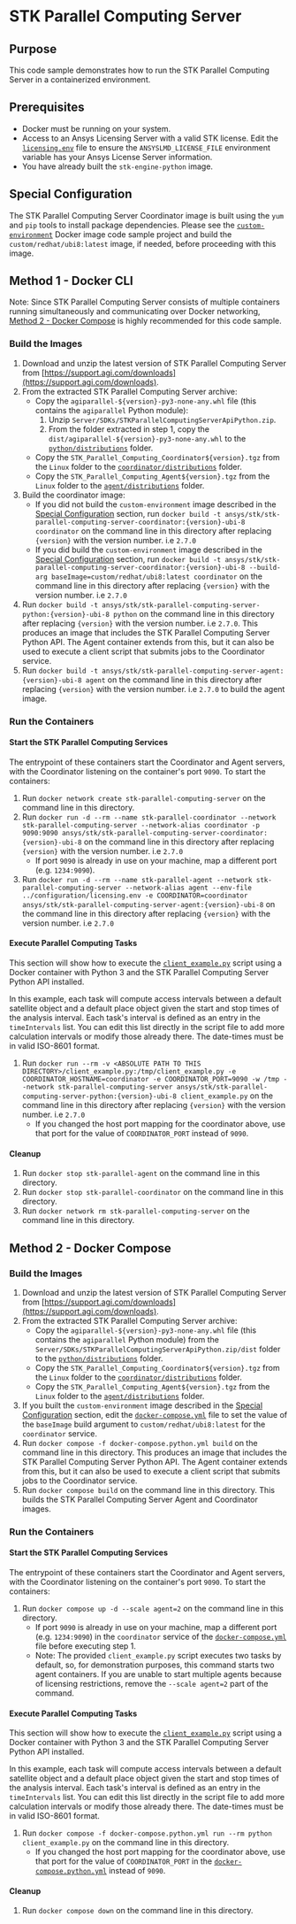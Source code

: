 # STK Parallel Computing Server

## Purpose

This code sample demonstrates how to run the STK Parallel Computing Server in a containerized environment.

## Prerequisites

* Docker must be running on your system.
* Access to an Ansys Licensing Server with a valid STK license.  Edit the [`licensing.env`](../configuration/licensing.env) file to ensure the `ANSYSLMD_LICENSE_FILE` environment variable has your Ansys License Server information.
* You have already built the `stk-engine-python` image.

## Special Configuration

The STK Parallel Computing Server Coordinator image is built using the `yum` and `pip` tools to install package dependencies. Please see the [`custom-environment`](../custom-environment/README.md) Docker image code sample project and build the `custom/redhat/ubi8:latest` image, if needed, before proceeding with this image.

## Method 1 - Docker CLI

Note: Since STK Parallel Computing Server consists of multiple containers running simultaneously and communicating over Docker networking, [Method 2 - Docker Compose](#method-2---docker-compose) is highly recommended for this code sample.

### Build the Images

1. Download and unzip the latest version of STK Parallel Computing Server from [https://support.agi.com/downloads](https://support.agi.com/downloads).
2. From the extracted STK Parallel Computing Server archive:
    * Copy the `agiparallel-${version}-py3-none-any.whl` file (this contains the `agiparallel` Python module):
        1. Unzip `Server/SDKs/STKParallelComputingServerApiPython.zip`.
        2. From the folder extracted in step 1, copy the `dist/agiparallel-${version}-py3-none-any.whl` to the [`python/distributions`](./python/distributions) folder.
    * Copy the `STK_Parallel_Computing_Coordinator${version}.tgz` from the `Linux` folder to the [`coordinator/distributions`](./coordinator/distributions/) folder.
    * Copy the `STK_Parallel_Computing_Agent${version}.tgz` from the `Linux` folder to the [`agent/distributions`](./agent/distributions/) folder.
3. Build the coordinator image:
    * If you did not build the `custom-environment` image described in the [Special Configuration](#special-configuration) section, run `docker build -t ansys/stk/stk-parallel-computing-server-coordinator:{version}-ubi-8 coordinator` on the command line in this directory after replacing `{version}` with the version number. i.e `2.7.0`
    * If you did build the `custom-environment` image described in the [Special Configuration](#special-configuration) section, run `docker build -t ansys/stk/stk-parallel-computing-server-coordinator:{version}-ubi-8 --build-arg baseImage=custom/redhat/ubi8:latest coordinator` on the command line in this directory after replacing `{version}` with the version number. i.e `2.7.0`
4. Run `docker build -t ansys/stk/stk-parallel-computing-server-python:{version}-ubi-8 python` on the command line in this directory after replacing `{version}` with the version number. i.e `2.7.0`.  This produces an image that includes the STK Parallel Computing Server Python API.  The Agent container extends from this, but it can also be used to execute a client script that submits jobs to the Coordinator service.
5. Run `docker build -t ansys/stk/stk-parallel-computing-server-agent:{version}-ubi-8 agent` on the command line in this directory after replacing `{version}` with the version number. i.e `2.7.0` to build the agent image.

### Run the Containers

#### Start the STK Parallel Computing Services

The entrypoint of these containers start the Coordinator and Agent servers, with the Coordinator listening on the container's port `9090`. To start the containers:

1. Run `docker network create stk-parallel-computing-server` on the command line in this directory.
2. Run `docker run -d --rm --name stk-parallel-coordinator --network stk-parallel-computing-server --network-alias coordinator -p 9090:9090 ansys/stk/stk-parallel-computing-server-coordinator:{version}-ubi-8` on the command line in this directory after replacing `{version}` with the version number. i.e `2.7.0`
    * If port `9090` is already in use on your machine, map a different port (e.g. `1234:9090`).
3. Run `docker run -d --rm --name stk-parallel-agent --network stk-parallel-computing-server --network-alias agent --env-file ../configuration/licensing.env -e COORDINATOR=coordinator ansys/stk/stk-parallel-computing-server-agent:{version}-ubi-8`
on the command line in this directory after replacing `{version}` with the version number. i.e `2.7.0`

#### Execute Parallel Computing Tasks

This section will show how to execute the [`client_example.py`](./client_example.py) script using a Docker container with Python 3 and the STK Parallel Computing Server Python API installed.

In this example, each task will compute access intervals between a default satellite object and a default place object given the start and stop times of the analysis interval.  Each task's interval is defined as an entry in the `timeIntervals` list.  You can edit this list directly in the script file to add more calculation intervals or modify those already there. The date-times must be in valid ISO-8601 format.

1. Run `docker run --rm -v <ABSOLUTE PATH TO THIS DIRECTORY>/client_example.py:/tmp/client_example.py -e COORDINATOR_HOSTNAME=coordinator -e COORDINATOR_PORT=9090 -w /tmp --network stk-parallel-computing-server ansys/stk/stk-parallel-computing-server-python:{version}-ubi-8 client_example.py` on the command line in this directory after replacing `{version}` with the version number. i.e `2.7.0`
    * If you changed the host port mapping for the coordinator above, use that port for the value of `COORDINATOR_PORT`
    instead of `9090`.

#### Cleanup

1. Run `docker stop stk-parallel-agent` on the command line in this directory.
2. Run `docker stop stk-parallel-coordinator` on the command line in this directory.
3. Run `docker network rm stk-parallel-computing-server` on the command line in this directory.

## Method 2 - Docker Compose

### Build the Images

1. Download and unzip the latest version of STK Parallel Computing Server from [https://support.agi.com/downloads](https://support.agi.com/downloads).
2. From the extracted STK Parallel Computing Server archive:
    * Copy the `agiparallel-${version}-py3-none-any.whl` file (this contains the `agiparallel` Python module) from the `Server/SDKs/STKParallelComputingServerApiPython.zip/dist` folder to the [`python/distributions`](./python/distributions) folder.
    * Copy the `STK_Parallel_Computing_Coordinator${version}.tgz` from the `Linux` folder to the [`coordinator/distributions`](./coordinator/distributions/) folder.
    * Copy the `STK_Parallel_Computing_Agent${version}.tgz` from the `Linux` folder to the [`agent/distributions`](./agent/distributions/) folder.
3. If you built the `custom-environment` image described in the [Special Configuration](#special-configuration) section, edit the [`docker-compose.yml`](./docker-compose.yml) file to set the value of the `baseImage` build argument to `custom/redhat/ubi8:latest` for the `coordinator` service.
4. Run `docker compose -f docker-compose.python.yml build` on the command line in this directory. This produces an image that includes the STK Parallel Computing Server Python API.  The Agent container extends from this, but it can also be used to execute a client script that submits jobs to the Coordinator service.
5. Run `docker compose build` on the command line in this directory. This builds the STK Parallel Computing Server Agent and Coordinator images.

### Run the Containers

#### Start the STK Parallel Computing Services

The entrypoint of these containers start the Coordinator and Agent servers, with the Coordinator listening on the container's port `9090`. To start the containers:

1. Run `docker compose up -d --scale agent=2` on the command line in this directory.
    * If port `9090` is already in use on your machine, map a different port (e.g. `1234:9090`) in     the `coordinator` service of the [`docker-compose.yml`](./docker-compose.yml) file before executing step 1.
    * Note: The provided `client_example.py` script executes two tasks by default, so, for demonstration purposes, this command starts two agent containers.  If you are unable to start multiple agents because of licensing restrictions, remove the `--scale agent=2` part of the command.

#### Execute Parallel Computing Tasks

This section will show how to execute the [`client_example.py`](./client_example.py) script using a Docker container with Python 3 and the STK Parallel Computing Server Python API installed.

In this example, each task will compute access intervals between a default satellite object and a default place object
given the start and stop times of the analysis interval.  Each task's interval is defined as an entry in the `timeIntervals` list.  You can edit this list directly in the script file to add more calculation intervals or modify those already there.  The date-times must be in valid ISO-8601 format.

1. Run `docker compose -f docker-compose.python.yml run --rm python client_example.py` on the command line in this directory.
    * If you changed the host port mapping for the coordinator above, use that port for the value of `COORDINATOR_PORT`
    in the [`docker-compose.python.yml`](./docker-compose.python.yml) instead of `9090`.

#### Cleanup

1. Run `docker compose down` on the command line in this directory.

